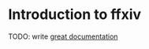 # Introduction to ffxiv

TODO: write [great documentation](http://jacobian.org/writing/what-to-write/)
